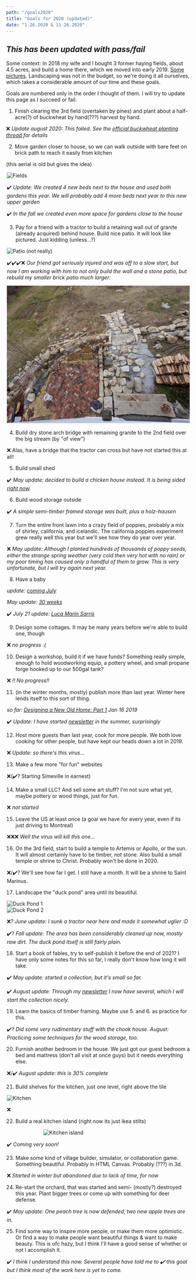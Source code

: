 ```yaml
---
path: "/goals2020"
title: "Goals for 2020 (updated)"
date: "1.26.2020 & 11.26.2020"
---
```


## *This has been updated with pass/fail*

Some context: In 2018 my wife and I bought 3 former haying fields, about 4.5 acres, and build a home there, which we moved into early 2019. [Some pictures](https://twitter.com/simonsarris/status/1183143604925190144). Landscaping was not in the budget, so we're doing it all ourselves, which takes a considerable amount of our time and these goals.

Goals are numbered only in the order I thought of them. I will try to update this page as I succeed or fail.

1. Finish clearing the 3rd field (overtaken by pines) and plant about a half-acre(?) of buckwheat by hand(???) harvest by hand.

❌ *Update august 2020: This failed. See the [official buckwheat planting thread](https://twitter.com/simonsarris/status/1261093563087097857) for details*

2. Move garden closer to house, so we can walk outside with bare feet on brick path to reach it easily from kitchen

(this aerial is old but gives the idea)

<div style="max-width: 500px; margin: auto;">
<img src="../images/posts/goals2020/fields.jpg" alt="Fields" title="Fields" />
<div>

✔️ *Update: We created 4 new beds next to the house and used both gardens this year. We will probably add 4 more beds next year to this new upper garden*

✔️ *In the fall we created even more space for gardens close to the house*

3. Pay for a friend with a tractor to build a retaining wall out of granite (already acquired) behind house. Build nice patio. It will look like pictured. Just kidding (unless...?)

<div style="max-width: 500px; margin: auto;">
<img src="../images/posts/goals2020/patio.jpg" alt="Patio (not really)" title="Patio (not really)" />
<div>

✔️✔️✔️❌ *Our friend got seriously injured and was off to a slow start, but now I am working with him to not only build the wall and a stone patio, but rebuild my smaller brick patio much larger:*

<div style="max-width: 500px; margin: auto;">
<img src="../images/posts/goals2020/patio2.jpg" alt="Patio so far" title="Patio so far" />
<div>

4. Build dry stone arch bridge with remaining granite to the 2nd field over the big stream (by "of view")

❌ Alas, have a bridge that the tractor can cross but have not started this at all!

5. Build small shed

✔️ *May update: decided to build a chicken house instead. It is being sided [right now](https://twitter.com/simonsarris/status/1264256237002264577).*

6. Build wood storage outside

✔️ *A simple semi-timber framed storage was built, plus a holz-hausen*

7. Turn the entire front lawn into a crazy field of poppies, probably a mix of shirley, california, and icelandic. The california poppies experiment grew really well this year but we'll see how they do year over year.

❌ *May update: Although I planted hundreds of thousands of poppy seeds, either the strange spring weather (very cold then very hot with no rain) or my poor timing has caused only a handful of them to grow. This is very unfortunate, but I will try again next year.*

8. Have a baby

*update: [coming July](https://twitter.com/simonsarris/status/1215265380677058563)*

*May update: [30 weeks](https://twitter.com/simonsarris/status/1257628232205111296)*

✔️ *July 21 update: [Luca Marin Sarris](https://twitter.com/simonsarris/status/1286769485375066113)*

9. Design some cottages. It may be many years before we're able to build one, though

❌ *no progress :(*

10. Design a workshop, build it if we have funds? Something really simple, enough to hold woodworking equip, a pottery wheel, and small propane forge hooked up to our 500gal tank?

❌ *!! No progress!!*

11. (in the winter months, mostly) publish more than last year. Winter here lends itself to this sort of thing.

*so far: [Designing a New Old Home: Part 1](https://medium.com/@simon.sarris/designing-a-new-old-home-part-1-cf298b58ed41) Jan 16 2019*

✔️ *Update: I have started [newsletter](https://simonsarris.substack.com) in the summer, surprisingly*

12. Host more guests than last year, cook for more people. We both love cooking for other people, but have kept our heads down a lot in 2019.

❌ *Update: so there's this virus...*

13. Make a few more "for fun" websites

❌(✔️? Starting Simeville in earnest)

14. Make a small LLC? And sell some art stuff? I'm not sure what yet, maybe pottery or wood things, just for fun.

❌ *not started*

15. Leave the US at least once (a goal we have for every year, even if its just driving to Montreal)

❌❌❌ *Well the virus will kill this one...*

16. On the 3rd field, start to build a temple to Artemis or Apollo, or the sun. It will almost certainly have to be timber, not stone. Also build a small temple or shrine to Christ. Probably won't be done in 2020.

❌/✔️? We'll see how far I get. I still have a month. It will be a shrine to Saint Marinus.

17. Landscape the "duck pond" area until its beautiful.

<div class="row">
  <div class="column">
    <div>
      <img src="../images/posts/goals2020/duckpond1.jpg" alt="Duck Pond 1" title="Duck Pond 1" />
    </div>
  </div>
  <div class="column">
    <div>
      <img src="../images/posts/goals2020/duckpond2.jpg" alt="Duck Pond 2" title="Duck Pond 2" />
    </div>
  </div>
</div>

❌? *June update: I sunk a tractor near here and made it somewhat uglier :D*

✔️? *Fall update: The area has been considerably cleaned up now, mostly raw dirt. The duck pond itself is still fairly plain.*

18. Start a book of fables, try to self-publish it before the end of 2021? I have only some notes for this so far, I really don't know how long it will take.

✔️ *May update: started a collection, but it's small so far.*

✔️ *August update: Through my [newsletter](https://simonsarris.substack.com) I now have several, which I will start the collection nicely.*

19. Learn the basics of timber framing. Maybe use 5. and 6. as practice for this.

✔️? *Did some very rudimentary stuff with the chook house. August: Practicing some techniques for the wood storage, too.*

20. Furnish another bedroom in the house. We just got our guest bedroom a bed and mattress (don't all visit at once guys) but it needs everything else.

❌/✔️ *August update: this is 30% complete*

21. Build shelves for the kitchen, just one level, right above the tile

<div style="max-width: 500px; margin: auto;">
  <img src="../images/posts/goals2020/kitchen.jpg" alt="Kitchen" />
</div>

❌

22. Build a real kitchen island (right now its just ikea stilts)

<div style="max-width: 300px; margin: auto;">
  <img src="../images/posts/goals2020/island.jpg" alt="Kitchen island" style="max-height: 400px;" />
</div>

✔️ *Coming very soon!*

23. Make some kind of village builder, simulator, or collaboration game. Something beautiful. Probably in HTML Canvas. Probably (???) in 3d.

❌ *Started in winter but abandoned due to lack of time, for now*

24. Re-start the orchard, that was started and semi- (mostly?) destroyed this year. Plant bigger trees or come up with something for deer defense.

✔️ *May update: One peach tree is now defended, two new apple trees are in.*

25. Find some way to inspire more people, or make them more optimistic. Or find a way to make people want beautiful things & want to make beauty. This is ofc hazy, but I think I'll have a good sense of whether or not I accomplish it.

✔️ *I think I understand this now. Several people have told me to ✔️  this goal but I think most of the work here is yet to come.* 